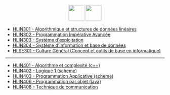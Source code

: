 <p align="center">
    <a target="_blank" href="https://cas.umontpellier.fr/cas/login?service=https://ent.umontpellier.fr/uPortal/Login" alt="logo umontpellier">
        <img src="https://upload.wikimedia.org/wikipedia/fr/2/2d/Logo_universit%C3%A9_montpellier.png" width="50" height="50"></a>
    <a target="_blank" href="https://docs.google.com/spreadsheets/d/1eKUHuJTLAcnAhlSPylrvMl5BK-BLR_lf9NE4Rw6imZo/edit#gid=753102638" alt="google sheet">
    	<img src="https://image.flaticon.com/icons/svg/281/281778.svg" width="50" height="50"></a>
</p>

<ul> 
	<li> <a href="https://github.com/DocAmaroo/L2/tree/master/S3/HLIN301"> 
	HLIN301 - Algorithmique et structures de données linéaires </a> </li>
	<li> <a href="https://github.com/DocAmaroo/L2/tree/master/S3/HLIN302"> 
	HLIN302 - Programmation Impérative Avancée </a> </li>
	<li> <a href="https://github.com/DocAmaroo/L2/tree/master/S3/HLIN303"> 
	HLIN303 - Système d'exploitation </a> </li>
	<li> <a href="https://github.com/DocAmaroo/L2/tree/master/S3/HLIN304"> 
	HLIN304 - Système d'information et base de données </a> </li>
	<li> <a href="https://github.com/DocAmaroo/L2/tree/master/S3/CultureG"> 
	HLSE301 - Culture Général (Concept et outils de base en informatique) </a> </li>
</ul>

---

<ul> 
	<li> <a href="https://github.com/DocAmaroo/L2/tree/master/S4/HLIN401"> 
	HLIN401 - Algorithme et complexité (c++) </a> </li>
	<li> <a href="https://github.com/DocAmaroo/L2/tree/master/S4/HLIN402"> 
	HLIN402 - Logique 1 (scheme) </a> </li>
	<li> <a href="https://github.com/DocAmaroo/L2/tree/master/S4/HLIN403"> 
	HLIN403 - Programmation Applicative (scheme) </a> </li>
	<li> <a href="https://github.com/DocAmaroo/L2/tree/master/S4/HLIN406"> 
	HLIN406 - Programmation par objet (java) </a> </li>
	<li> <a href="https://github.com/DocAmaroo/L2/tree/master/S4/HLIN408"> 
	HLIN408 - Technique de communication </a> </li>
</ul>